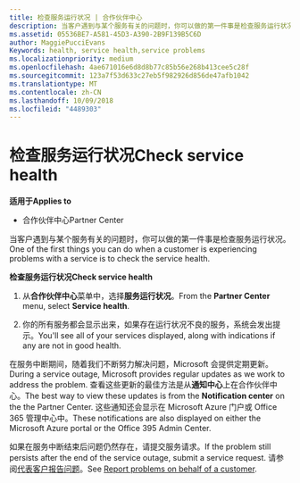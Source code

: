 ```yaml
---
title: 检查服务运行状况 | 合作伙伴中心
description: 当客户遇到与某个服务有关的问题时，你可以做的第一件事是检查服务运行状况。
ms.assetid: 05536BE7-A581-45D3-A390-2B9F139B5C6D
author: MaggiePucciEvans
Keywords: health, service health,service problems
ms.localizationpriority: medium
ms.openlocfilehash: 4ae671016e6d8d8b77c85b56e268b413cee5c28f
ms.sourcegitcommit: 123a7f53d633c27eb5f982926d856de47afb1042
ms.translationtype: MT
ms.contentlocale: zh-CN
ms.lasthandoff: 10/09/2018
ms.locfileid: "4489303"
---
```

# <a name="check-service-health"></a><span data-ttu-id="deff3-103">检查服务运行状况</span><span class="sxs-lookup"><span data-stu-id="deff3-103">Check service health</span></span>

**<span data-ttu-id="deff3-104">适用于</span><span class="sxs-lookup"><span data-stu-id="deff3-104">Applies to</span></span>**

-  <span data-ttu-id="deff3-105">合作伙伴中心</span><span class="sxs-lookup"><span data-stu-id="deff3-105">Partner Center</span></span>

<span data-ttu-id="deff3-106">当客户遇到与某个服务有关的问题时，你可以做的第一件事是检查服务运行状况。</span><span class="sxs-lookup"><span data-stu-id="deff3-106">One of the first things you can do when a customer is experiencing problems with a service is to check the service health.</span></span>

**<span data-ttu-id="deff3-107">检查服务运行状况</span><span class="sxs-lookup"><span data-stu-id="deff3-107">Check service health</span></span>**

1.  <span data-ttu-id="deff3-108">从**合作伙伴中心**菜单中，选择**服务运行状况**。</span><span class="sxs-lookup"><span data-stu-id="deff3-108">From the **Partner Center** menu, select **Service health**.</span></span> 

2.  <span data-ttu-id="deff3-109">你的所有服务都会显示出来，如果存在运行状况不良的服务，系统会发出提示。</span><span class="sxs-lookup"><span data-stu-id="deff3-109">You'll see all of your services displayed, along with indications if any are not in good health.</span></span> 

<span data-ttu-id="deff3-110">在服务中断期间，随着我们不断努力解决问题，Microsoft 会提供定期更新。</span><span class="sxs-lookup"><span data-stu-id="deff3-110">During a service outage, Microsoft provides regular updates as we work to address the problem.</span></span> <span data-ttu-id="deff3-111">查看这些更新的最佳方法是从**通知中心**上在合作伙伴中心。</span><span class="sxs-lookup"><span data-stu-id="deff3-111">The best way to view these updates is from the **Notification center** on the the Partner Center.</span></span> <span data-ttu-id="deff3-112">这些通知还会显示在 Microsoft Azure 门户或 Office 365 管理中心中。</span><span class="sxs-lookup"><span data-stu-id="deff3-112">These notifications are also displayed on either the Microsoft Azure portal or the Office 395 Admin Center.</span></span>

<span data-ttu-id="deff3-113">如果在服务中断结束后问题仍然存在，请提交服务请求。</span><span class="sxs-lookup"><span data-stu-id="deff3-113">If the problem still persists after the end of the service outage, submit a service request.</span></span> <span data-ttu-id="deff3-114">请参阅[代表客户报告问题](report-problems-on-behalf-of-a-customer.md)。</span><span class="sxs-lookup"><span data-stu-id="deff3-114">See [Report problems on behalf of a customer](report-problems-on-behalf-of-a-customer.md).</span></span>

 

 



